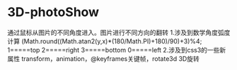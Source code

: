 # 3D-photoShow
通过鼠标从图片的不同角度进入。图片进行不同方向的翻转
1.涉及到数学角度弧度计算
(Math.round((Math.atan2(y,x)*(180/Math.PI)+180)/90)+3)%4;
1=====top
2=====right
3=====bottom
0=====left
2.涉及到css3的一些新属性
transform，animation，@keyframes关键帧，rotate3d 3D旋转


